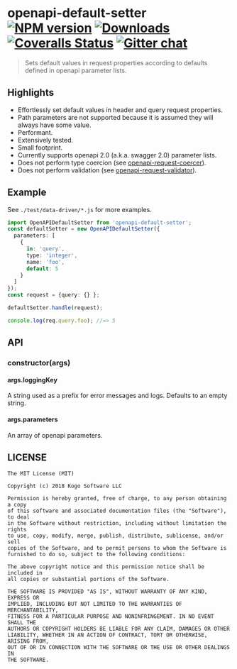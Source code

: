 # openapi-default-setter [![NPM version][npm-image]][npm-url] [![Downloads][downloads-image]][npm-url] [![Coveralls Status][coveralls-image]][coveralls-url] [![Gitter chat][gitter-image]][gitter-url]
> Sets default values in request properties according to defaults defined in openapi parameter lists.

## Highlights

* Effortlessly set default values in header and query request properties.
* Path parameters are not supported because it is assumed they will always have some
value.
* Performant.
* Extensively tested.
* Small footprint.
* Currently supports openapi 2.0 (a.k.a. swagger 2.0) parameter lists.
* Does not perform type coercion (see [openapi-request-coercer](https://github.com/kogosoftwarellc/open-api/tree/master/packages/openapi-request-coercer)).
* Does not perform validation (see [openapi-request-validator](https://github.com/kogosoftwarellc/open-api/tree/master/packages/openapi-request-validator)).

## Example

See `./test/data-driven/*.js` for more examples.

```typescript
import OpenAPIDefaultSetter from 'openapi-default-setter';
const defaultSetter = new OpenAPIDefaultSetter({
  parameters: [
    {
      in: 'query',
      type: 'integer',
      name: 'foo',
      default: 5
    }
  ]
});
const request = {query: {} };

defaultSetter.handle(request);

console.log(req.query.foo); //=> 5
```

## API

### constructor(args)
#### args.loggingKey

A string used as a prefix for error messages and logs.  Defaults to an empty string.

#### args.parameters

An array of openapi parameters.

## LICENSE
``````
The MIT License (MIT)

Copyright (c) 2018 Kogo Software LLC

Permission is hereby granted, free of charge, to any person obtaining a copy
of this software and associated documentation files (the "Software"), to deal
in the Software without restriction, including without limitation the rights
to use, copy, modify, merge, publish, distribute, sublicense, and/or sell
copies of the Software, and to permit persons to whom the Software is
furnished to do so, subject to the following conditions:

The above copyright notice and this permission notice shall be included in
all copies or substantial portions of the Software.

THE SOFTWARE IS PROVIDED "AS IS", WITHOUT WARRANTY OF ANY KIND, EXPRESS OR
IMPLIED, INCLUDING BUT NOT LIMITED TO THE WARRANTIES OF MERCHANTABILITY,
FITNESS FOR A PARTICULAR PURPOSE AND NONINFRINGEMENT. IN NO EVENT SHALL THE
AUTHORS OR COPYRIGHT HOLDERS BE LIABLE FOR ANY CLAIM, DAMAGES OR OTHER
LIABILITY, WHETHER IN AN ACTION OF CONTRACT, TORT OR OTHERWISE, ARISING FROM,
OUT OF OR IN CONNECTION WITH THE SOFTWARE OR THE USE OR OTHER DEALINGS IN
THE SOFTWARE.
``````

[downloads-image]: http://img.shields.io/npm/dm/openapi-default-setter.svg
[npm-url]: https://npmjs.org/package/openapi-default-setter
[npm-image]: http://img.shields.io/npm/v/openapi-default-setter.svg

[coveralls-url]: https://coveralls.io/github/kogosoftwarellc/open-api?branch=main
[coveralls-image]: https://coveralls.io/repos/github/kogosoftwarellc/open-api/badge.svg?branch=main

[gitter-url]: https://gitter.im/kogosoftwarellc/open-api
[gitter-image]: https://badges.gitter.im/kogosoftwarellc/open-api.png
